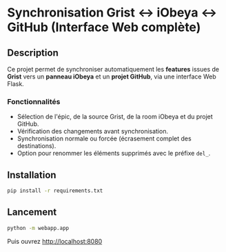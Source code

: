 # Synchronisation Grist ↔ iObeya ↔ GitHub (Interface Web complète)

## Description
Ce projet permet de synchroniser automatiquement les **features** issues de **Grist**
vers un **panneau iObeya** et un **projet GitHub**, via une interface Web Flask.

### Fonctionnalités
- Sélection de l'épic, de la source Grist, de la room iObeya et du projet GitHub.
- Vérification des changements avant synchronisation.
- Synchronisation normale ou forcée (écrasement complet des destinations).
- Option pour renommer les éléments supprimés avec le préfixe `del_`.

## Installation
```bash
pip install -r requirements.txt
```

## Lancement
```bash
python -m webapp.app
```
Puis ouvrez [http://localhost:8080](http://localhost:8080)
